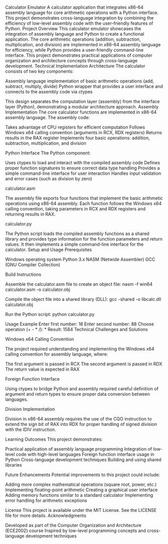 Calculator Emulator
A calculator application that integrates x86-64 assembly language for core arithmetic operations with a Python interface. This project demonstrates cross-language integration by combining the efficiency of low-level assembly code with the user-friendly features of Python.
Project Overview
This calculator emulator showcases the integration of assembly language and Python to create a functional application. The core arithmetic operations (addition, subtraction, multiplication, and division) are implemented in x86-64 assembly language for efficiency, while Python provides a user-friendly command-line interface. This project demonstrates practical applications of computer organization and architecture concepts through cross-language development.
Technical Implementation
Architecture
The calculator consists of two key components:

Assembly language implementation of basic arithmetic operations (add, subtract, multiply, divide)
Python wrapper that provides a user interface and connects to the assembly code via ctypes

This design separates the computation layer (assembly) from the interface layer (Python), demonstrating a modular architecture approach.
Assembly Implementation
The core calculator functions are implemented in x86-64 assembly language. The assembly code:

Takes advantage of CPU registers for efficient computation
Follows Windows x64 calling convention (arguments in RCX, RDX registers)
Returns results in the RAX register
Implements four basic operations: addition, subtraction, multiplication, and division

Python Interface
The Python component:

Uses ctypes to load and interact with the compiled assembly code
Defines proper function signatures to ensure correct data type handling
Provides a simple command-line interface for user interaction
Handles input validation and error cases (such as division by zero)

calculator.asm

The assembly file exports four functions that implement the basic arithmetic operations using x86-64 assembly. Each function follows the Windows x64 calling convention, taking parameters in RCX and RDX registers and returning results in RAX.

calculator.py

The Python script loads the compiled assembly functions as a shared library and provides type information for the function parameters and return values. It then implements a simple command-line interface for the calculator.
Setup and Usage
Prerequisites

Windows operating system
Python 3.x
NASM (Netwide Assembler)
GCC (GNU Compiler Collection)

Build Instructions

Assemble the calculator.asm file to create an object file:
nasm -f win64 calculator.asm -o calculator.obj

Compile the object file into a shared library (DLL):
gcc -shared -o libcalc.dll calculator.obj

Run the Python script:
python calculator.py


Usage Example
Enter first number: 18
Enter second number: 88
Choose operation (+ - * /): *
Result: 1584
Technical Challenges and Solutions

Windows x64 Calling Convention

The project required understanding and implementing the Windows x64 calling convention for assembly language, where:

The first argument is passed in RCX
The second argument is passed in RDX
The return value is expected in RAX




Foreign Function Interface

Using ctypes to bridge Python and assembly required careful definition of argument and return types to ensure proper data conversion between languages.


Division Implementation

Division in x86-64 assembly requires the use of the CQO instruction to extend the sign bit of RAX into RDX for proper handling of signed division with the IDIV instruction.



Learning Outcomes
This project demonstrates:

Practical application of assembly language programming
Integration of low-level code with high-level languages
Foreign function interface usage in Python
Cross-language development techniques
Building and using shared libraries

Future Enhancements
Potential improvements to this project could include:

Adding more complex mathematical operations (square root, power, etc.)
Implementing floating-point arithmetic
Creating a graphical user interface
Adding memory functions similar to a standard calculator
Implementing error handling for arithmetic exceptions

License
This project is available under the MIT License. See the LICENSE file for more details.
Acknowledgments

Developed as part of the Computer Organization and Architecture (ECE2002) course
Inspired by low-level programming concepts and cross-language development techniques
